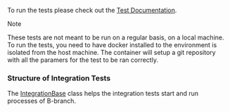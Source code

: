 To run the tests please check out the [Test Documentation](../../docs/Tests.md).

> [!NOTE]
> These tests are not meant to be run on a regular basis, on a local machine.
> To run the tests, you need to have docker installed to the environment is isolated from the host machine.
> The container will setup a git repository with all the paramers for the test to be ran correctly.

### Structure of Integration Tests
The [IntegrationBase](./Base/IntegrationBase.cs) class helps the integration tests start and run processes of B-branch.